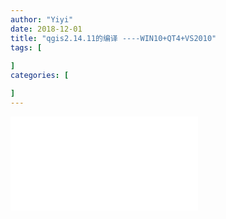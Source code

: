 ```yaml
---
author: "Yiyi"
date: 2018-12-01
title: "qgis2.14.11的编译 ----WIN10+QT4+VS2010"
tags: [
 
]
categories: [

]
---
```


![qgis2.14.11的编译 ----WIN10+QT4+VS2010](../GIS11.pdf)

